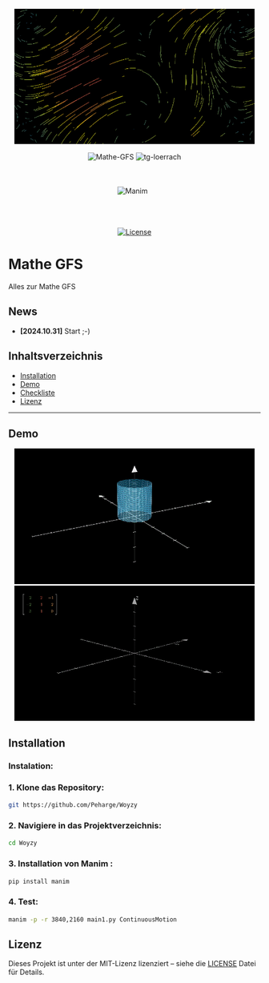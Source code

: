 <p align="center">
    <img src="./img-readme/mathe-gfs-gif3.gif" width="480"/>
</p>
<div align="center">
<img alt="Mathe-GFS" src="https://img.shields.io/badge/Mathe-GFS-F7DF1E">
<img alt="tg-loerrach" src="https://img.shields.io/badge/TG Lörrach-red">
<br>
<br>

<img alt="" src="https://img.shields.io/badge/Python-3.11 / 3.12 / 3.13-blue?&logo=Python&logoColor=white%5BPython">
<br>
<br>

<img alt="Manim" src="https://img.shields.io/badge/TG Lörrach-red">
<img alt="" src="https://img.shields.io/badge/PyCharm-black?logo=PyCharm&logoColor=white">
<img alt="" src="https://img.shields.io/badge/GitHub-black?logo=github">
<br>
<br>

<img alt="" src="https://img.shields.io/badge/os-linux%20%7C%20macOS%20%7C%20windows-blue">
<br>
<br>

[![License](https://img.shields.io/badge/license-MIT-blue.svg)](https://opensource.org/licenses/MIT)
<br>
</div>

# Mathe GFS

Alles zur Mathe GFS

## News

- **[2024.10.31]** Start ;-)

## Inhaltsverzeichnis
- [Installation](#installation)
- [Demo](#demo)
- [Checkliste](#checkliste)
- [Lizenz](#lizenz)

---

## Demo

<p align="center">
    <img src="./img-readme/mathe-gfs-gif5.gif" width="480"/>
    <img src="./img-readme/mathe-gfs-gif4.gif" width="480"/>
</p>

## Installation

### Instalation:

### 1. Klone das Repository:
```bash
git https://github.com/Peharge/Woyzy
   ```
### 2. Navigiere in das Projektverzeichnis:
```bash
cd Woyzy
```
### 3. Installation von Manim :
```bash
pip install manim
```
### 4. Test:
```bash
manim -p -r 3840,2160 main1.py ContinuousMotion
```

## Lizenz

Dieses Projekt ist unter der MIT-Lizenz lizenziert – siehe die [LICENSE](LICENSE) Datei für Details.

